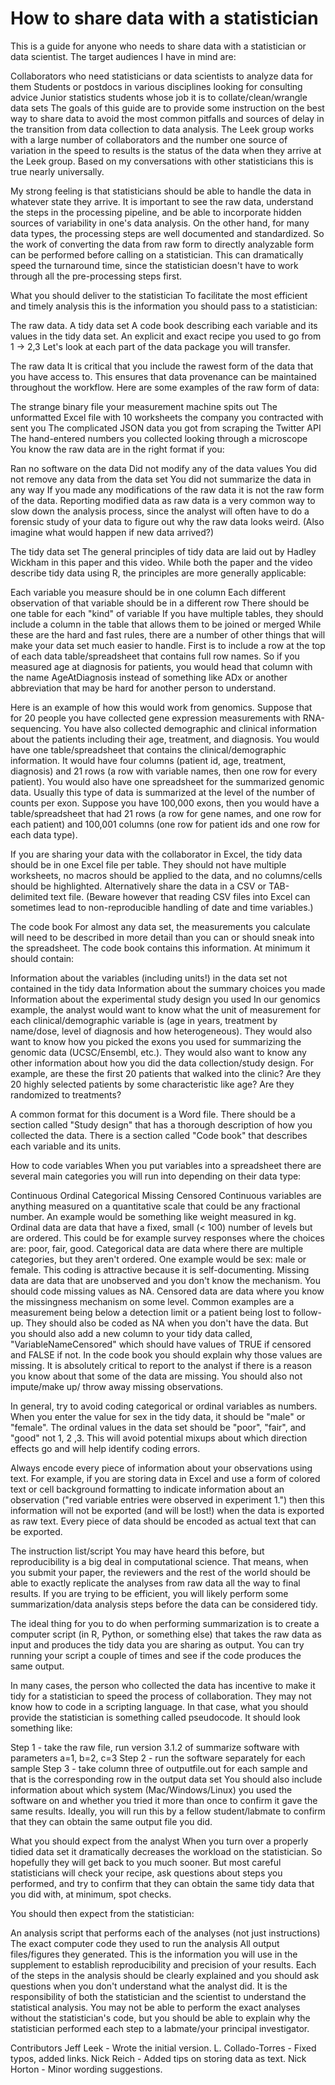 # How to share data with a statistician
This is a guide for anyone who needs to share data with a statistician or data scientist. The target audiences I have in mind are:

Collaborators who need statisticians or data scientists to analyze data for them
Students or postdocs in various disciplines looking for consulting advice
Junior statistics students whose job it is to collate/clean/wrangle data sets
The goals of this guide are to provide some instruction on the best way to share data to avoid the most common pitfalls and sources of delay in the transition from data collection to data analysis. The Leek group works with a large number of collaborators and the number one source of variation in the speed to results is the status of the data when they arrive at the Leek group. Based on my conversations with other statisticians this is true nearly universally.

My strong feeling is that statisticians should be able to handle the data in whatever state they arrive. It is important to see the raw data, understand the steps in the processing pipeline, and be able to incorporate hidden sources of variability in one's data analysis. On the other hand, for many data types, the processing steps are well documented and standardized. So the work of converting the data from raw form to directly analyzable form can be performed before calling on a statistician. This can dramatically speed the turnaround time, since the statistician doesn't have to work through all the pre-processing steps first.

What you should deliver to the statistician
To facilitate the most efficient and timely analysis this is the information you should pass to a statistician:

The raw data.
A tidy data set
A code book describing each variable and its values in the tidy data set.
An explicit and exact recipe you used to go from 1 -> 2,3
Let's look at each part of the data package you will transfer.

The raw data
It is critical that you include the rawest form of the data that you have access to. This ensures that data provenance can be maintained throughout the workflow. Here are some examples of the raw form of data:

The strange binary file your measurement machine spits out
The unformatted Excel file with 10 worksheets the company you contracted with sent you
The complicated JSON data you got from scraping the Twitter API
The hand-entered numbers you collected looking through a microscope
You know the raw data are in the right format if you:

Ran no software on the data
Did not modify any of the data values
You did not remove any data from the data set
You did not summarize the data in any way
If you made any modifications of the raw data it is not the raw form of the data. Reporting modified data as raw data is a very common way to slow down the analysis process, since the analyst will often have to do a forensic study of your data to figure out why the raw data looks weird. (Also imagine what would happen if new data arrived?)

The tidy data set
The general principles of tidy data are laid out by Hadley Wickham in this paper and this video. While both the paper and the video describe tidy data using R, the principles are more generally applicable:

Each variable you measure should be in one column
Each different observation of that variable should be in a different row
There should be one table for each "kind" of variable
If you have multiple tables, they should include a column in the table that allows them to be joined or merged
While these are the hard and fast rules, there are a number of other things that will make your data set much easier to handle. First is to include a row at the top of each data table/spreadsheet that contains full row names. So if you measured age at diagnosis for patients, you would head that column with the name AgeAtDiagnosis instead of something like ADx or another abbreviation that may be hard for another person to understand.

Here is an example of how this would work from genomics. Suppose that for 20 people you have collected gene expression measurements with RNA-sequencing. You have also collected demographic and clinical information about the patients including their age, treatment, and diagnosis. You would have one table/spreadsheet that contains the clinical/demographic information. It would have four columns (patient id, age, treatment, diagnosis) and 21 rows (a row with variable names, then one row for every patient). You would also have one spreadsheet for the summarized genomic data. Usually this type of data is summarized at the level of the number of counts per exon. Suppose you have 100,000 exons, then you would have a table/spreadsheet that had 21 rows (a row for gene names, and one row for each patient) and 100,001 columns (one row for patient ids and one row for each data type).

If you are sharing your data with the collaborator in Excel, the tidy data should be in one Excel file per table. They should not have multiple worksheets, no macros should be applied to the data, and no columns/cells should be highlighted. Alternatively share the data in a CSV or TAB-delimited text file. (Beware however that reading CSV files into Excel can sometimes lead to non-reproducible handling of date and time variables.)

The code book
For almost any data set, the measurements you calculate will need to be described in more detail than you can or should sneak into the spreadsheet. The code book contains this information. At minimum it should contain:

Information about the variables (including units!) in the data set not contained in the tidy data
Information about the summary choices you made
Information about the experimental study design you used
In our genomics example, the analyst would want to know what the unit of measurement for each clinical/demographic variable is (age in years, treatment by name/dose, level of diagnosis and how heterogeneous). They would also want to know how you picked the exons you used for summarizing the genomic data (UCSC/Ensembl, etc.). They would also want to know any other information about how you did the data collection/study design. For example, are these the first 20 patients that walked into the clinic? Are they 20 highly selected patients by some characteristic like age? Are they randomized to treatments?

A common format for this document is a Word file. There should be a section called "Study design" that has a thorough description of how you collected the data. There is a section called "Code book" that describes each variable and its units.

How to code variables
When you put variables into a spreadsheet there are several main categories you will run into depending on their data type:

Continuous
Ordinal
Categorical
Missing
Censored
Continuous variables are anything measured on a quantitative scale that could be any fractional number. An example would be something like weight measured in kg. Ordinal data are data that have a fixed, small (< 100) number of levels but are ordered. This could be for example survey responses where the choices are: poor, fair, good. Categorical data are data where there are multiple categories, but they aren't ordered. One example would be sex: male or female. This coding is attractive because it is self-documenting. Missing data are data that are unobserved and you don't know the mechanism. You should code missing values as NA. Censored data are data where you know the missingness mechanism on some level. Common examples are a measurement being below a detection limit or a patient being lost to follow-up. They should also be coded as NA when you don't have the data. But you should also add a new column to your tidy data called, "VariableNameCensored" which should have values of TRUE if censored and FALSE if not. In the code book you should explain why those values are missing. It is absolutely critical to report to the analyst if there is a reason you know about that some of the data are missing. You should also not impute/make up/ throw away missing observations.

In general, try to avoid coding categorical or ordinal variables as numbers. When you enter the value for sex in the tidy data, it should be "male" or "female". The ordinal values in the data set should be "poor", "fair", and "good" not 1, 2 ,3. This will avoid potential mixups about which direction effects go and will help identify coding errors.

Always encode every piece of information about your observations using text. For example, if you are storing data in Excel and use a form of colored text or cell background formatting to indicate information about an observation ("red variable entries were observed in experiment 1.") then this information will not be exported (and will be lost!) when the data is exported as raw text. Every piece of data should be encoded as actual text that can be exported.

The instruction list/script
You may have heard this before, but reproducibility is a big deal in computational science. That means, when you submit your paper, the reviewers and the rest of the world should be able to exactly replicate the analyses from raw data all the way to final results. If you are trying to be efficient, you will likely perform some summarization/data analysis steps before the data can be considered tidy.

The ideal thing for you to do when performing summarization is to create a computer script (in R, Python, or something else) that takes the raw data as input and produces the tidy data you are sharing as output. You can try running your script a couple of times and see if the code produces the same output.

In many cases, the person who collected the data has incentive to make it tidy for a statistician to speed the process of collaboration. They may not know how to code in a scripting language. In that case, what you should provide the statistician is something called pseudocode. It should look something like:

Step 1 - take the raw file, run version 3.1.2 of summarize software with parameters a=1, b=2, c=3
Step 2 - run the software separately for each sample
Step 3 - take column three of outputfile.out for each sample and that is the corresponding row in the output data set
You should also include information about which system (Mac/Windows/Linux) you used the software on and whether you tried it more than once to confirm it gave the same results. Ideally, you will run this by a fellow student/labmate to confirm that they can obtain the same output file you did.

What you should expect from the analyst
When you turn over a properly tidied data set it dramatically decreases the workload on the statistician. So hopefully they will get back to you much sooner. But most careful statisticians will check your recipe, ask questions about steps you performed, and try to confirm that they can obtain the same tidy data that you did with, at minimum, spot checks.

You should then expect from the statistician:

An analysis script that performs each of the analyses (not just instructions)
The exact computer code they used to run the analysis
All output files/figures they generated.
This is the information you will use in the supplement to establish reproducibility and precision of your results. Each of the steps in the analysis should be clearly explained and you should ask questions when you don't understand what the analyst did. It is the responsibility of both the statistician and the scientist to understand the statistical analysis. You may not be able to perform the exact analyses without the statistician's code, but you should be able to explain why the statistician performed each step to a labmate/your principal investigator.

Contributors
Jeff Leek - Wrote the initial version.
L. Collado-Torres - Fixed typos, added links.
Nick Reich - Added tips on storing data as text.
Nick Horton - Minor wording suggestions.
